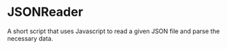# JSONReader
A short script that uses Javascript to read a given JSON file and parse the necessary data.
